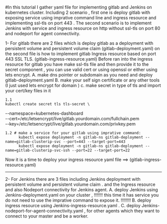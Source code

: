 #In this tutorial I gather yaml file for implementing gitlab and Jenkins on kubernetes cluster.
Including 2 scenario , first one is deploy gitlab with exposing service using imprative command line and ingress resource and implementing ssl-tls on port 443 .
The second scenario is to implement Jenkins with service and ingress resource on http without ssl-tls on port 80 and nodeport for agent connectivity.

1-
For gitlab there are 2 files which is deploy gitlab as a deployment with persistent volume and persistent volume claim (gitlab-deployment.yaml) 
on the second file is how to implement gitlab Ingress resource based on port 443 SSL TLS. (gitlab-ingress-resource.yaml)
Before ran into the ingress resource for gitlab you have make ssl-tls file and then provide it to the secret component , you can use valid cert or using openssl or either using lets encrypt.
A. make dns pointer or subdomain as you need and deploy gitlab-deployment.yaml
B. make your self sign certificate or any other tools (I just used lets encrypt for domain )
c. make secret in type of tls and import your cert/key files in it

    1.1
    kubectl create secret tls tls-secret \
  --namespace=kubernetes-dashboard \
  --cert=/etc/letsencrypt/live/gitlab.yourdomain.com/fullchain.pem \
  --key=/etc/letsencrypt/live/gitlab.yourdomain.com/privkey.pem

    1.2 # make a service for your gitlab using imprative command:
          kubectl expose deployment -n gitlab-ns gitlab-deployment --name=gitlab-clusterip-svc --port=443 --target-port=443
          kubectl expose deployment -n gitlab-ns gitlab-deployment --name=gitlab-clusterip-svc-ssh --port=22 --target-port=22
          
Now it is a time to deploy your ingress resource yaml file ==> (gitlab-ingress-resource.yaml)
  
-------------------------------------------------------------------------------------------------------------------------------------------------------------------------------------------------
2-
For Jenkins there are 3 files including Jenkins deployment with persistent volume and persistent volume claim .
and the Ingress resource and also Nodeport connectivity for Jenkins agent.
A. deploy Jenkins using Jenkins-deployment.yaml on your cluster , !!!!!!! this time it has service you do not need to use the imprative command to expose it. !!!!!!!!
B. deploy ingress resource using Jenkins-ingress-resource.yaml .
C. deploy Jenkins-nodeport-for-agent-connectivity.yaml , for other agents which they want to connect to your master and be a worker.
